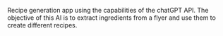Recipe generation app using the capabilities of the chatGPT API. The objective of this AI is to extract ingredients from a flyer and use them to create different recipes.
